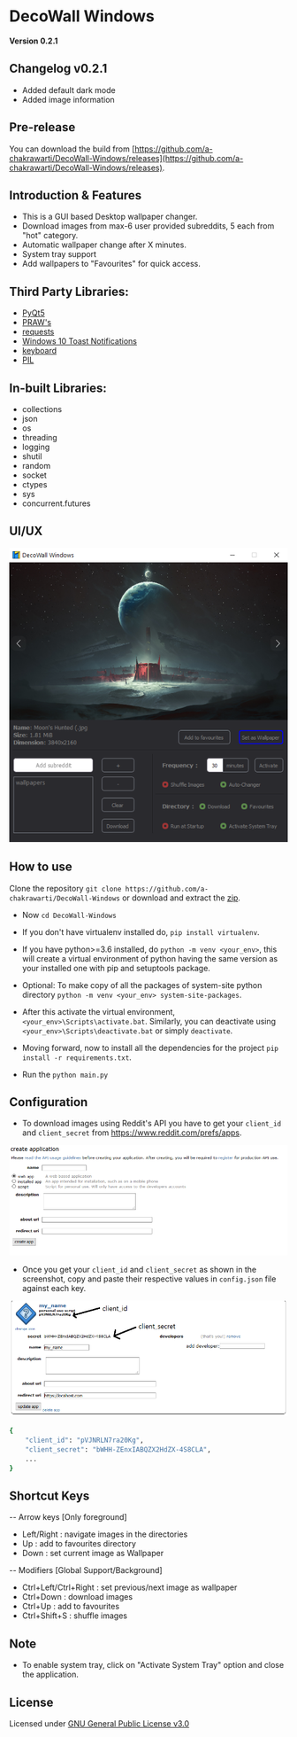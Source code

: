 # DecoWall Windows
**Version 0.2.1**

## Changelog v0.2.1
* Added default dark mode
* Added image information

## Pre-release 
You can download the build from [https://github.com/a-chakrawarti/DecoWall-Windows/releases](https://github.com/a-chakrawarti/DecoWall-Windows/releases).

## Introduction & Features
* This is a GUI based Desktop wallpaper changer.
* Download images from max-6 user provided subreddits, 5 each from "hot" category.
* Automatic wallpaper change after X minutes.
* System tray support
* Add wallpapers to "Favourites" for quick access.

## Third Party Libraries: 
* [PyQt5](https://pypi.org/project/PyQt5/)
* [PRAW's](https://github.com/praw-dev/praw)
* [requests](https://github.com/psf/requests)
* [Windows 10 Toast Notifications](https://github.com/jithurjacob/Windows-10-Toast-Notifications)
* [keyboard](https://github.com/boppreh/keyboard)
* [PIL](https://github.com/python-pillow/Pillow)

## In-built Libraries:
* collections
* json
* os
* threading
* logging
* shutil
* random
* socket
* ctypes
* sys
* concurrent.futures


## UI/UX


![createapp](/screenshots/ui.png)



## How to use

Clone the repository ```git clone https://github.com/a-chakrawarti/DecoWall-Windows``` or download and extract the [zip](https://github.com/a-chakrawarti/DecoWall-Windows/archive/master.zip).

* Now ```cd DecoWall-Windows```

* If you don't have virtualenv installed do, ```pip install virtualenv```.

* If you have python>=3.6 installed, do ```python -m venv <your_env>```, this will create a virtual environment of python having the same version as your installed one with pip and setuptools package.

* Optional: To make copy of all the packages of system-site python directory ```python -m venv <your_env> system-site-packages```.

* After this activate the virtual environment, ```<your_env>\Scripts\activate.bat```. Similarly, you can deactivate using ```<your_env>\Scripts\deactivate.bat``` or simply ```deactivate```.

* Moving forward, now to install all the dependencies for the project ```pip install -r requirements.txt```.

* Run the ```python main.py```

## Configuration
* To download images using Reddit's API you have to get your ```client_id``` and ```client_secret``` from https://www.reddit.com/prefs/apps.


![createapp](/screenshots/reddit_1.png)

* Once you get your ```client_id``` and ```client_secret``` as shown in the screenshot, copy and paste their respective values in ```config.json``` file against each key.


![createapp](/screenshots/reddit_2.png)


```sh
{
    "client_id": "pVJNRLN7ra20Kg",
    "client_secret": "bWHH-ZEnxIABQZX2HdZX-4S8CLA",
    ...
}
```


## Shortcut Keys
-- Arrow keys [Only foreground]
* Left/Right : navigate images in the directories
* Up : add to favourites directory
* Down : set current image as Wallpaper

-- Modifiers [Global Support/Background]
* Ctrl+Left/Ctrl+Right : set previous/next image as wallpaper
* Ctrl+Down : download images
* Ctrl+Up : add to favourites
* Ctrl+Shift+S : shuffle images

## Note
* To enable system tray, click on "Activate System Tray" option and close the application.

## License
Licensed under [GNU General Public License v3.0](LICENSE)
